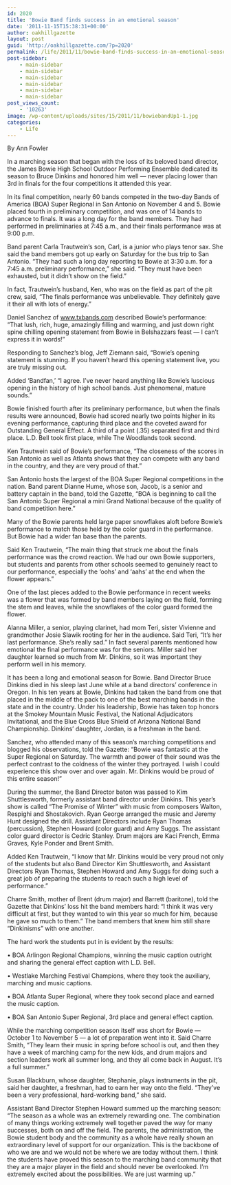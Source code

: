 ```yaml
---
id: 2020
title: 'Bowie Band finds success in an emotional season'
date: '2011-11-15T15:38:31+00:00'
author: oakhillgazette
layout: post
guid: 'http://oakhillgazette.com/?p=2020'
permalink: /life/2011/11/bowie-band-finds-success-in-an-emotional-season-2/
post-sidebar:
    - main-sidebar
    - main-sidebar
    - main-sidebar
    - main-sidebar
    - main-sidebar
    - main-sidebar
post_views_count:
    - '10263'
image: /wp-content/uploads/sites/15/2011/11/bowiebandUp1-1.jpg
categories:
    - Life
---
```


By Ann Fowler

In a marching season that began with the loss of its beloved band director, the James Bowie High School Outdoor Performing Ensemble dedicated its season to Bruce Dinkins and honored him well — never placing lower than 3rd in finals for the four competitions it attended this year.

In its final competition, nearly 60 bands competed in the two-day Bands of America (BOA) Super Regional in San Antonio on November 4 and 5. Bowie placed fourth in preliminary competition, and was one of 14 bands to advance to finals. It was a long day for the band members. They had performed in preliminaries at 7:45 a.m., and their finals performance was at 9:00 p.m.

Band parent Carla Trautwein’s son, Carl, is a junior who plays tenor sax. She said the band members got up early on Saturday for the bus trip to San Antonio. “They had such a long day reporting to Bowie at 3:30 a.m. for a 7:45 a.m. preliminary performance,” she said. “They must have been exhausted, but it didn’t show on the field.”

In fact, Trautwein’s husband, Ken, who was on the field as part of the pit crew, said, “The finals performance was unbelievable. They definitely gave it their all with lots of energy.”

Daniel Sanchez of www.txbands.com described Bowie’s performance: “That lush, rich, huge, amazingly filling and warming, and just down right spine chilling opening statement from Bowie in Belshazzars feast — I can’t express it in words!”

Responding to Sanchez’s blog, Jeff Ziemann said, “Bowie’s opening statement is stunning. If you haven’t heard this opening statement live, you are truly missing out.

Added ‘Bandfan,’ “I agree. I’ve never heard anything like Bowie’s luscious opening in the history of high school bands. Just phenomenal, mature sounds.”

Bowie finished fourth after its preliminary performance, but when the finals results were announced, Bowie had scored nearly two points higher in its evening performance, capturing third place and the coveted award for Outstanding General Effect. A third of a point (.35) separated first and third place. L.D. Bell took first place, while The Woodlands took second.

Ken Trautwein said of Bowie’s performance, “The closeness of the scores in San Antonio as well as Atlanta shows that they can compete with any band in the country, and they are very proud of that.”

San Antonio hosts the largest of the BOA Super Regional competitions in the nation. Band parent Dianne Hume, whose son, Jacob, is a senior and battery captain in the band, told the Gazette, “BOA is beginning to call the San Antonio Super Regional a mini Grand National because of the quality of band competition here.”

Many of the Bowie parents held large paper snowflakes aloft before Bowie’s performance to match those held by the color guard in the performance. But Bowie had a wider fan base than the parents.

Said Ken Trautwein, “The main thing that struck me about the finals performance was the crowd reaction. We had our own Bowie supporters, but students and parents from other schools seemed to genuinely react to our performance, especially the ‘oohs’ and ‘aahs’ at the end when the flower appears.”

One of the last pieces added to the Bowie performance in recent weeks was a flower that was formed by band members laying on the field, forming the stem and leaves, while the snowflakes of the color guard formed the flower.

Alanna Miller, a senior, playing clarinet, had mom Teri, sister Vivienne and grandmother Josie Slawik rooting for her in the audience. Said Teri, “It’s her last performance. She’s really sad.” In fact several parents mentioned how emotional the final performance was for the seniors. Miller said her daughter learned so much from Mr. Dinkins, so it was important they perform well in his memory.

It has been a long and emotional season for Bowie. Band Director Bruce Dinkins died in his sleep last June while at a band directors’ conference in Oregon. In his ten years at Bowie, Dinkins had taken the band from one that placed in the middle of the pack to one of the best marching bands in the state and in the country. Under his leadership, Bowie has taken top honors at the Smokey Mountain Music Festival, the National Adjudicators Invitational, and the Blue Cross Blue Shield of Arizona National Band Championship. Dinkins’ daughter, Jordan, is a freshman in the band.

Sanchez, who attended many of this season’s marching competitions and blogged his observations, told the Gazette: “Bowie was fantastic at the Super Regional on Saturday. The warmth and power of their sound was the perfect contrast to the coldness of the winter they portrayed. I wish I could experience this show over and over again. Mr. Dinkins would be proud of this entire season!”

During the summer, the Band Director baton was passed to Kim Shuttlesworth, formerly assistant band director under Dinkins. This year’s show is called “The Promise of Winter” with music from composers Walton, Respighi and Shostakovich. Ryan George arranged the music and Jeremy Hunt designed the drill. Assistant Directors include Ryan Thomas (percussion), Stephen Howard (color guard) and Amy Suggs. The assistant color guard director is Cedric Stanley. Drum majors are Kaci French, Emma Graves, Kyle Ponder and Brent Smith.

Added Ken Trautwein, “I know that Mr. Dinkins would be very proud not only of the students but also Band Director Kim Shuttlesworth, and Assistant Directors Ryan Thomas, Stephen Howard and Amy Suggs for doing such a great job of preparing the students to reach such a high level of performance.”

Charre Smith, mother of Brent (drum major) and Barrett (baritone), told the Gazette that Dinkins’ loss hit the band members hard: “I think it was very difficult at first, but they wanted to win this year so much for him, because he gave so much to them.” The band members that knew him still share “Dinkinisms” with one another.

The hard work the students put in is evident by the results:

• BOA Arlingon Regional Champions, winning the music caption outright and sharing the general effect caption with L.D. Bell.

• Westlake Marching Festival Champions, where they took the auxiliary, marching and music captions.

• BOA Atlanta Super Regional, where they took second place and earned the music caption.

• BOA San Antonio Super Regional, 3rd place and general effect caption.

While the marching competition season itself was short for Bowie — October 1 to November 5 — a lot of preparation went into it. Said Charre Smith, “They learn their music in spring before school is out, and then they have a week of marching camp for the new kids, and drum majors and section leaders work all summer long, and they all come back in August. It’s a full summer.”

Susan Blackburn, whose daughter, Stephanie, plays instruments in the pit, said her daughter, a freshman, had to earn her way onto the field. “They’ve been a very professional, hard-working band,” she said.

Assistant Band Director Stephen Howard summed up the marching season: “The season as a whole was an extremely rewarding one. The combination of many things working extremely well together paved the way for many successes, both on and off the field. The parents, the administration, the Bowie student body and the community as a whole have really shown an extraordinary level of support for our organization. This is the backbone of who we are and we would not be where we are today without them. I think the students have proved this season to the marching band community that they are a major player in the field and should never be overlooked. I’m extremely excited about the possibilities. We are just warming up.”